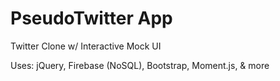 # PseudoTwitter App
Twitter Clone w/ Interactive Mock UI

Uses: jQuery, Firebase (NoSQL), Bootstrap, Moment.js, & more
